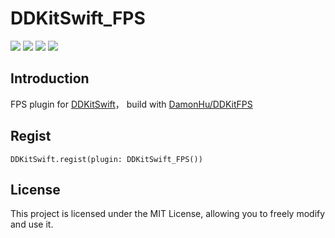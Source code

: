 # DDKitSwift_FPS

![](https://img.shields.io/badge/CocoaPods-supported-brightgreen) ![](https://img.shields.io/badge/Swift-5.0-brightgreen) ![](https://img.shields.io/badge/License-MIT-brightgreen) ![](https://img.shields.io/badge/version-iOS12.0-brightgreen)

## Introduction

FPS plugin for [DDKitSwift](https://github.com/DamonHu/DDKitSwift)， build with [DamonHu/DDKitFPS](https://github.com/DamonHu/DDKitFPS)

## Regist

```
DDKitSwift.regist(plugin: DDKitSwift_FPS())
```

## License

This project is licensed under the MIT License, allowing you to freely modify and use it.